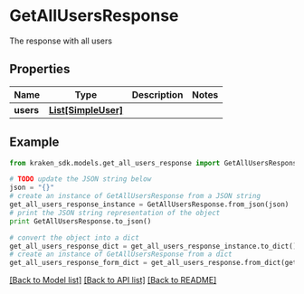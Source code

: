 # GetAllUsersResponse

The response with all users

## Properties
Name | Type | Description | Notes
------------ | ------------- | ------------- | -------------
**users** | [**List[SimpleUser]**](SimpleUser.md) |  | 

## Example

```python
from kraken_sdk.models.get_all_users_response import GetAllUsersResponse

# TODO update the JSON string below
json = "{}"
# create an instance of GetAllUsersResponse from a JSON string
get_all_users_response_instance = GetAllUsersResponse.from_json(json)
# print the JSON string representation of the object
print GetAllUsersResponse.to_json()

# convert the object into a dict
get_all_users_response_dict = get_all_users_response_instance.to_dict()
# create an instance of GetAllUsersResponse from a dict
get_all_users_response_form_dict = get_all_users_response.from_dict(get_all_users_response_dict)
```
[[Back to Model list]](../README.md#documentation-for-models) [[Back to API list]](../README.md#documentation-for-api-endpoints) [[Back to README]](../README.md)


